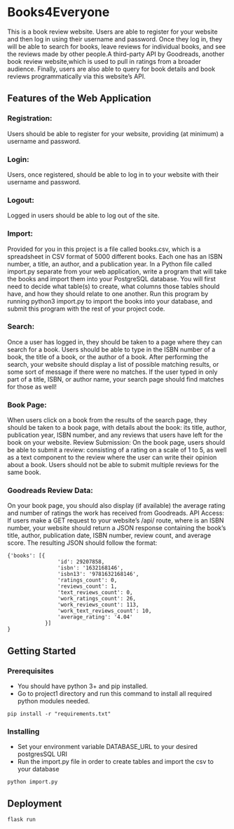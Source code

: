 # Books4Everyone

This is a book review website. Users are able to register for your website and then log in using their username and password. Once they log in, they will be able to search for books, leave reviews for individual books, and see the reviews made by other people.A third-party API by Goodreads, another book review website,which is used to pull in ratings from a broader audience. Finally, users are also able to query for book details and book reviews programmatically via this website’s API.

## Features of the Web Application 

### Registration: 
Users should be able to register for your website, providing (at minimum) a username and password.

### Login: 
Users, once registered, should be able to log in to your website with their username and password.

### Logout: 
Logged in users should be able to log out of the site.

### Import: 
Provided for you in this project is a file called books.csv, which is a spreadsheet in CSV format of 5000 different books. Each one has an ISBN number, a title, an author, and a publication year. In a Python file called import.py separate from your web application, write a program that will take the books and import them into your PostgreSQL database. You will first need to decide what table(s) to create, what columns those tables should have, and how they should relate to one another. Run this program by running python3 import.py to import the books into your database, and submit this program with the rest of your project code.

### Search: 
Once a user has logged in, they should be taken to a page where they can search for a book. Users should be able to type in the ISBN number of a book, the title of a book, or the author of a book. After performing the search, your website should display a list of possible matching results, or some sort of message if there were no matches. If the user typed in only part of a title, ISBN, or author name, your search page should find matches for those as well!
### Book Page: 
When users click on a book from the results of the search page, they should be taken to a book page, with details about the book: its title, author, publication year, ISBN number, and any reviews that users have left for the book on your website.
Review Submission: On the book page, users should be able to submit a review: consisting of a rating on a scale of 1 to 5, as well as a text component to the review where the user can write their opinion about a book. Users should not be able to submit multiple reviews for the same book.

### Goodreads Review Data: 
On your book page, you should also display (if available) the average rating and number of ratings the work has received from Goodreads.
API Access: If users make a GET request to your website’s /api/<isbn> route, where <isbn> is an ISBN number, your website should return a JSON response containing the book’s title, author, publication date, ISBN number, review count, and average score. The resulting JSON should follow the format:
```
{'books': [{
                'id': 29207858,
                'isbn': '1632168146',
                'isbn13': '9781632168146',
                'ratings_count': 0,
                'reviews_count': 1,
                'text_reviews_count': 0,
                'work_ratings_count': 26,
                'work_reviews_count': 113,
                'work_text_reviews_count': 10,
                'average_rating': '4.04'
            }]
}
```
## Getting Started

### Prerequisites

- You should have python 3+ and pip installed.
- Go to project1 directory and run this command to install all required python modules needed. 

```
pip install -r "requirements.txt"
```

### Installing

- Set your environment variable DATABASE_URL to your desired postgresSQL URI
- Run the import.py file in order to create tables and import the csv to your database 
```
python import.py
```

## Deployment

```
flask run
```
